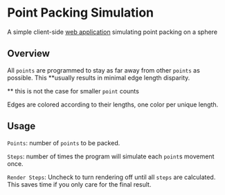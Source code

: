 # Point Packing Simulation
A simple client-side [web application](https://calebsg225.github.io/point-packing-simulation) simulating point packing on a sphere

## Overview
All `points` are programmed to stay as far away from other `points` as possible.
This **usually results in minimal edge length disparity.

** this is not the case for smaller `point` counts

Edges are colored according to their lengths, one color per unique length.

## Usage
`Points`: number of `points` to be packed.

`Steps`: number of times the program will simulate each `point`s movement once.

`Render Steps`: Uncheck to turn rendering off until all `steps` are calculated. This saves time if you only care for the final result.
